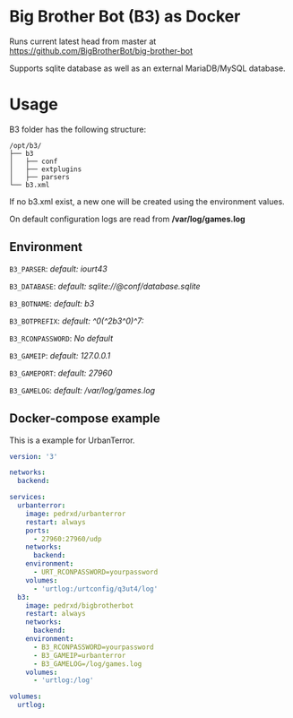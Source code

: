 # Big Brother Bot (B3) as Docker
Runs current latest head from master at https://github.com/BigBrotherBot/big-brother-bot

Supports sqlite database as well as an external MariaDB/MySQL database.

# Usage
B3 folder has the following structure:
```
/opt/b3/
├── b3
│   ├── conf
│   ├── extplugins
│   ├── parsers
└── b3.xml

```

If no b3.xml exist, a new one will be created using the environment values.

On default configuration logs are read from **/var/log/games.log**

## Environment
`B3_PARSER`: *default: iourt43*

`B3_DATABASE`: *default: sqlite://@conf/database.sqlite*

`B3_BOTNAME`: *default: b3*

`B3_BOTPREFIX`: *default: ^0(^2b3^0)^7:*

`B3_RCONPASSWORD`: *No default*

`B3_GAMEIP`: *default: 127.0.0.1*

`B3_GAMEPORT`: *default: 27960*

`B3_GAMELOG`: *default: /var/log/games.log*

## Docker-compose example
This is a example for UrbanTerror.

```yaml
version: '3'

networks:
  backend:

services:
  urbanterror:
    image: pedrxd/urbanterror
    restart: always
    ports:
      - 27960:27960/udp
    networks:
      backend:
    environment:
      - URT_RCONPASSWORD=yourpassword
    volumes:
      - 'urtlog:/urtconfig/q3ut4/log'
  b3:
    image: pedrxd/bigbrotherbot
    restart: always
    networks:
      backend:
    environment:
      - B3_RCONPASSWORD=yourpassword
      - B3_GAMEIP=urbanterror
      - B3_GAMELOG=/log/games.log
    volumes:
      - 'urtlog:/log'

volumes:
  urtlog:
```
